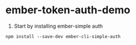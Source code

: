 # ember-token-auth-demo

1. Start by installing ember-simple auth

```
npm install --save-dev ember-cli-simple-auth
```
